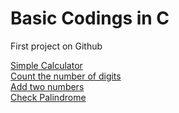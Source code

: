 # Basic Codings in C
First project on Github

[Simple Calculator](https://github.com/subhadip2004999/Basic-C-language/blob/main/cal.c)
<br>
[Count the number of digits](https://github.com/subhadip2004999/Basic-C-language/blob/main/dig.c)
<br>
[Add two numbers](https://github.com/subhadip2004999/Basic-C-language/blob/main/hhh.c)
<br>
[Check Palindrome](https://github.com/subhadip2004999/Basic-C-language/blob/main/one.c)
